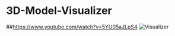 # 3D-Model-Visualizer 
##https://www.youtube.com/watch?v=5YU05aJLpS4
![Visualizer](https://user-images.githubusercontent.com/38327075/200183824-8bc81f4a-2881-4eca-9146-6d553b3c5897.png)
